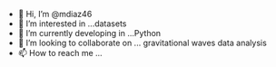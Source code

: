 - 👋 Hi, I’m @mdiaz46
- 👀 I’m interested in ...datasets
- 🌱 I’m currently developing in ...Python 
- 💞️ I’m looking to collaborate on ... gravitational waves data analysis
- 📫 How to reach me ...

<!---
mdiaz46/mdiaz46 is a ✨ special ✨ repository because its `README.md` (this file) appears on your GitHub profile.
You can click the Preview link to take a look at your changes.
--->
